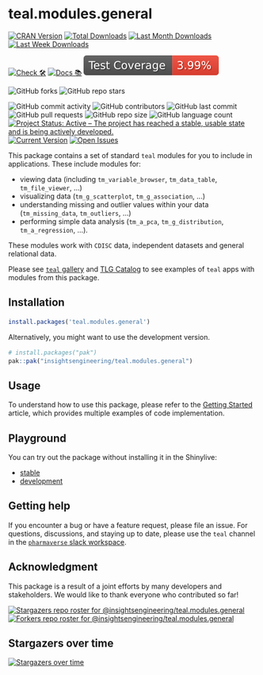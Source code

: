 # teal.modules.general

<!-- start badges -->
[![CRAN Version](https://www.r-pkg.org/badges/version/teal.modules.general?color=green)](https://cran.r-project.org/package=teal.modules.general)
[![Total Downloads](http://cranlogs.r-pkg.org/badges/grand-total/teal.modules.general?color=green)](https://cran.r-project.org/package=teal.modules.general)
[![Last Month Downloads](http://cranlogs.r-pkg.org/badges/last-month/teal.modules.general?color=green)](https://cran.r-project.org/package=teal.modules.general)
[![Last Week Downloads](http://cranlogs.r-pkg.org/badges/last-week/teal.modules.general?color=green)](https://cran.r-project.org/package=teal.modules.general)

[![Check 🛠](https://github.com/insightsengineering/teal.modules.general/actions/workflows/check.yaml/badge.svg)](https://insightsengineering.github.io/teal.modules.general/main/unit-test-report/)
[![Docs 📚](https://github.com/insightsengineering/teal.modules.general/actions/workflows/docs.yaml/badge.svg)](https://insightsengineering.github.io/teal.modules.general/)
[![Code Coverage 📔](https://raw.githubusercontent.com/insightsengineering/teal.modules.general/_xml_coverage_reports/data/main/badge.svg)](https://insightsengineering.github.io/teal.modules.general/main/coverage-report/)

![GitHub forks](https://img.shields.io/github/forks/insightsengineering/teal.modules.general?style=social)
![GitHub repo stars](https://img.shields.io/github/stars/insightsengineering/teal.modules.general?style=social)

![GitHub commit activity](https://img.shields.io/github/commit-activity/m/insightsengineering/teal.modules.general)
![GitHub contributors](https://img.shields.io/github/contributors/insightsengineering/teal.modules.general)
![GitHub last commit](https://img.shields.io/github/last-commit/insightsengineering/teal.modules.general)
![GitHub pull requests](https://img.shields.io/github/issues-pr/insightsengineering/teal.modules.general)
![GitHub repo size](https://img.shields.io/github/repo-size/insightsengineering/teal.modules.general)
![GitHub language count](https://img.shields.io/github/languages/count/insightsengineering/teal.modules.general)
[![Project Status: Active – The project has reached a stable, usable state and is being actively developed.](https://www.repostatus.org/badges/latest/active.svg)](https://www.repostatus.org/#active)
[![Current Version](https://img.shields.io/github/r-package/v/insightsengineering/teal.modules.general/main?color=purple\&label=package%20version)](https://github.com/insightsengineering/teal.modules.general/tree/main)
[![Open Issues](https://img.shields.io/github/issues-raw/insightsengineering/teal.modules.general?color=red\&label=open%20issues)](https://github.com/insightsengineering/teal.modules.general/issues?q=is%3Aissue+is%3Aopen+sort%3Aupdated-desc)
<!-- end badges -->

This package contains a set of standard `teal` modules for you to include in applications.
These include modules for:

<!-- markdownlint-disable MD007 MD030 -->
-   viewing data (including `tm_variable_browser`, `tm_data_table`, `tm_file_viewer`, ...)
-   visualizing data (`tm_g_scatterplot`, `tm_g_association`, ...)
-   understanding missing and outlier values within your data (`tm_missing_data`, `tm_outliers`, ...)
-   performing simple data analysis (`tm_a_pca`, `tm_g_distribution`, `tm_a_regression`, ...).
<!-- markdownlint-enable MD007 MD030 -->

These modules work with `CDISC` data, independent datasets and general relational data.

Please see [`teal` gallery](https://github.com/insightsengineering/teal.gallery) and [TLG Catalog](https://github.com/insightsengineering/tlg-catalog) to see examples of `teal` apps with modules from this package.

## Installation

```r
install.packages('teal.modules.general')
```

Alternatively, you might want to use the development version.

```r
# install.packages("pak")
pak::pak("insightsengineering/teal.modules.general")
```

## Usage

To understand how to use this package, please refer to the [Getting Started](https://insightsengineering.github.io/teal.modules.general/latest-tag/articles/teal-modules-general.html) article, which provides multiple examples of code implementation.

## Playground

You can try out the package without installing it in the Shinylive:

* [stable](https://shinylive.io/r/editor/#code=NobwRAdghgtgpmAXGKAHVA6ASmANGAYwHsIAXOMpMAGwEsAjAJykYE8AKcqajGIgEwCu1OAGcMAcwpxm1AJQAdCGAC+AXSA)
* [development](https://shinylive.io/r/editor/#code=NobwRAdghgtgpmAXGKAHVA6ASmANGAYwHsIAXOMpMI1UgSxIGcAKAdzgCMAnAfVQGsA5jy5xURRgAIAvJILMAOmC4BaAK4Q6ANzhdGcJTMlKAFqVKpGiAPTXUJqFxhQdeuBlUbtu-RgAmcFpKuJKCcKQA8rQMEIpg7Nx8QiJiEkoAlJkKEAA2dNyOAJ7M5FA5GDBEfmo5cIwYYRC6ZenZYAC+ALpAA)

## Getting help

If you encounter a bug or have a feature request, please file an issue. For questions, discussions, and staying up to date, please use the `teal` channel in the [`pharmaverse` slack workspace](https://pharmaverse.slack.com).

## Acknowledgment

This package is a result of a joint efforts by many developers and stakeholders. We would like to thank everyone who contributed so far!

[![Stargazers repo roster for @insightsengineering/teal.modules.general](https://reporoster.com/stars/insightsengineering/teal.modules.general)](https://github.com/insightsengineering/teal.modules.general/stargazers)
[![Forkers repo roster for @insightsengineering/teal.modules.general](https://reporoster.com/forks/insightsengineering/teal.modules.general)](https://github.com/insightsengineering/teal.modules.general/network/members)

## Stargazers over time

[![Stargazers over time](https://starchart.cc/insightsengineering/teal.modules.general.svg)](https://starchart.cc/insightsengineering/teal.modules.general)
